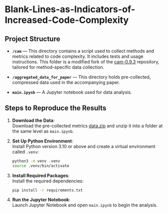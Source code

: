# Blank-Lines-as-Indicators-of-Increased-Code-Complexity

## Project Structure

- **`/cam`** — This directory contains a script used to collect methods and metrics related to code complexity. It includes tests and usage instructions. This folder is a modified fork of the [cam-0.9.3](https://github.com/yegor256/cam) repository, tailored for method-specific data collection.

- **`/aggregated_data_for_paper`** — This directory holds pre-collected, compressed data used in the accompanying paper.

- **`main.ipynb`** — A Jupyter notebook used for data analysis.

## Steps to Reproduce the Results

1. **Download the Data**:  
   Download the pre-collected metrics [data.zip](https://github.com/RuslanGaliullin/Blank-Lines-as-Indicators-of-Increased-Code-Complexity/releases/download/0.0.1/data.zip) and unzip it into a folder at the same level as `main.ipynb`.

2. **Set Up Python Environment**:  
   Install Python version 3.10 or above and create a virtual environment called `.venv`:
   ```bash
   python3 -m venv .venv
   source .venv/bin/activate
   ```

3. **Install Required Packages**:  
   Install the required dependencies:
   ```bash
   pip install -r requirements.txt
   ```

4. **Run the Jupyter Notebook**:  
   Launch Jupyter Notebook and open `main.ipynb` to begin the analysis.